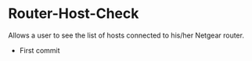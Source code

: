 Router-Host-Check
=================

Allows a user to see the list of hosts connected to his/her Netgear router.

- First commit
